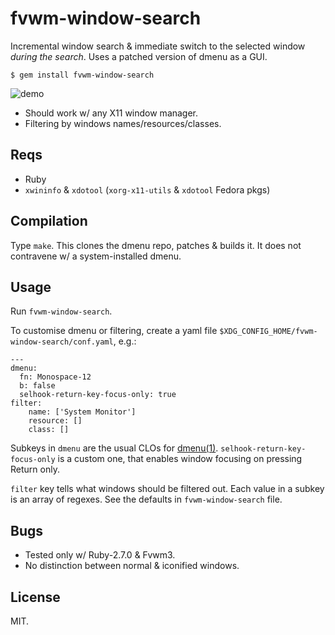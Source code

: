 # fvwm-window-search

Incremental window search & immediate switch to the selected window
*during the search*. Uses a patched version of dmenu as a GUI.

    $ gem install fvwm-window-search

![demo](https://thumbs.gfycat.com/GenerousRingedFlicker-small.gif)

* Should work w/ any X11 window manager.
* Filtering by windows names/resources/classes.

## Reqs

* Ruby
* `xwininfo` & `xdotool` (`xorg-x11-utils` & `xdotool` Fedora pkgs)

## Compilation

Type `make`. This clones the dmenu repo, patches & builds it. It does
not contravene w/ a system-installed dmenu.

## Usage

Run `fvwm-window-search`.

To customise dmenu or filtering, create a yaml file
`$XDG_CONFIG_HOME/fvwm-window-search/conf.yaml`, e.g.:

~~~
---
dmenu:
  fn: Monospace-12
  b: false
  selhook-return-key-focus-only: true
filter:
    name: ['System Monitor']
    resource: []
    class: []
~~~

Subkeys in `dmenu` are the usual CLOs for
[dmenu(1)][]. `selhook-return-key-focus-only` is a custom one, that
enables window focusing on pressing Return only.

[dmenu(1)]: https://manpages.debian.org/unstable/suckless-tools/dmenu.1.en.html

`filter` key tells what windows should be filtered out. Each value in
a subkey is an array of regexes. See the defaults in
`fvwm-window-search` file.

## Bugs

* Tested only w/ Ruby-2.7.0 & Fvwm3.
* No distinction between normal & iconified windows.

## License

MIT.
